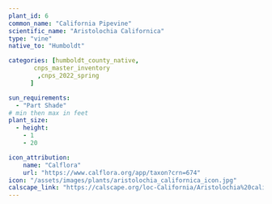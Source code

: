 ```yaml
---
plant_id: 6
common_name: "California Pipevine"
scientific_name: "Aristolochia Californica"
type: "vine"
native_to: "Humboldt"

categories: [humboldt_county_native,
       cnps_master_inventory
        ,cnps_2022_spring
      ]

sun_requirements:
  - "Part Shade"
# min then max in feet
plant_size:
  - height: 
    - 1
    - 20

icon_attribution: 
    name: "Calflora"
    url: "https://www.calflora.org/app/taxon?crn=674"
icon: "/assets/images/plants/aristolochia_californica_icon.jpg"
calscape_link: "https://calscape.org/loc-California/Aristolochia%20californica(%20)"
---
```


